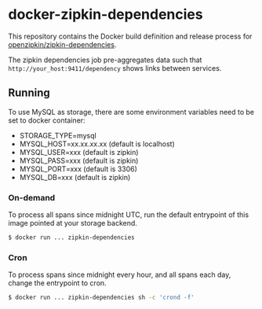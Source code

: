 # docker-zipkin-dependencies

This repository contains the Docker build definition and release process for
[openzipkin/zipkin-dependencies](https://github.com/openzipkin/zipkin-dependencies).

The zipkin dependencies job pre-aggregates data such that `http://your_host:9411/dependency` shows links
between services.

## Running

To use MySQL as storage, there are some environment variables need to be set to docker container:  
* STORAGE_TYPE=mysql
* MYSQL_HOST=xx.xx.xx.xx (default is localhost)
* MYSQL_USER=xxx (default is zipkin)
* MYSQL_PASS=xxx (default is zipkin)
* MYSQL_PORT=xxx (default is 3306)
* MYSQL_DB=xxx (default is zipkin)

### On-demand
To process all spans since midnight UTC, run the default entrypoint of this image pointed at your storage backend.

```bash
$ docker run ... zipkin-dependencies
```

### Cron
To process spans since midnight every hour, and all spans each day, change the entrypoint to cron.

```bash
$ docker run ... zipkin-dependencies sh -c 'crond -f'
```


